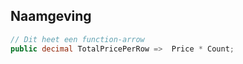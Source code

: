 ## Naamgeving

``` c#
// Dit heet een function-arrow
public decimal TotalPricePerRow =>  Price * Count; 
```